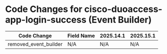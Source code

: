 # Code Changes for cisco-duoaccess-app-login-success (Event Builder)

| Code Change | Field Name | 2025.14.1 | 2025.15.1 |
|-------------|------------|-----------|------------|
| removed_event_builder | N/A | N/A | N/A |